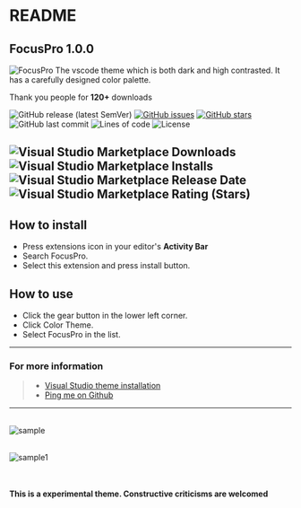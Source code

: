 # README
## FocusPro 1.0.0 
![FocusPro](https://user-images.githubusercontent.com/64256342/106768228-b9ccce00-6661-11eb-8c8c-9f1b1531197a.png)
The vscode theme which is both dark and high contrasted.
It has a carefully designed color palette.

Thank you people for **120+** downloads

![GitHub release (latest SemVer)](https://img.shields.io/github/v/release/code-reaper08/FocusPro?style=for-the-badge) [![GitHub issues](https://img.shields.io/github/issues/code-reaper08/FocusPro?style=for-the-badge)](https://github.com/code-reaper08/FocusPro/issues) [![GitHub stars](https://img.shields.io/github/stars/code-reaper08/FocusPro?style=for-the-badge)](https://github.com/code-reaper08/FocusPro/stargazers) ![GitHub last commit](https://img.shields.io/github/last-commit/code-reaper08/FocusPro?style=for-the-badge) ![Lines of code](https://img.shields.io/tokei/lines/github/code-reaper08/FocusPro?style=for-the-badge) ![License](https://img.shields.io/badge/License%20-MIT-yellow?style=for-the-badge) 

![Visual Studio Marketplace Downloads](https://img.shields.io/visual-studio-marketplace/d/vishwar.focuspro?style=for-the-badge) ![Visual Studio Marketplace Installs](https://img.shields.io/visual-studio-marketplace/i/vishwar.focuspro?style=for-the-badge) ![Visual Studio Marketplace Release Date](https://img.shields.io/visual-studio-marketplace/release-date/vishwar.focuspro?style=for-the-badge) ![Visual Studio Marketplace Rating (Stars)](https://img.shields.io/visual-studio-marketplace/stars/vishwar.focuspro?style=for-the-badge)
------------------------------------------------------------------
## How to install
* Press extensions icon in your editor's **Activity Bar**
* Search FocusPro.
* Select this extension and press install button.

## How to use
* Click the gear button in the lower left corner.
* Click Color Theme.
* Select FocusPro in the list.
------------------------------------------------------------------
### For more information
>* [Visual Studio theme installation](https://code.visualstudio.com/docs/getstarted/themes)
>* [Ping me on Github](https://github.com/code-reaper08)

------------------------------------------------------------------
\
![sample](https://user-images.githubusercontent.com/64256342/106768219-b8030a80-6661-11eb-81e5-e0442bbd374f.png)

\
![sample1](https://user-images.githubusercontent.com/64256342/106768231-ba656480-6661-11eb-920a-da1e3b6f1482.png)

\
\
**This is a experimental theme. Constructive criticisms are welcomed**
